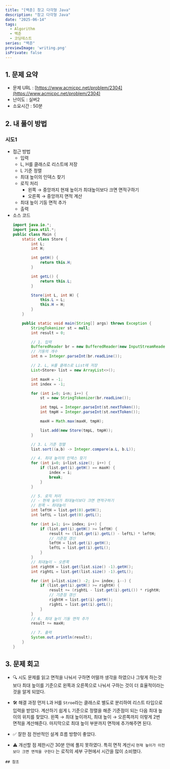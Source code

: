 ```yaml
---
title: "[백준] 창고 다각형 Java"
description: "창고 다각형 Java"
date: "2025-06-14"
tags:
  - Algorithm
  - 백준
  - 코딩테스트
series: "백준"
previewImage: 'writing.png'
isPrivate: false
---
```


## 1. 문제 요약
+ 문제 URL : [https://www.acmicpc.net/problem/2304](https://www.acmicpc.net/problem/2304)
+ 난이도 : 실버2
+ 소요시간 : 50분

## 2. 내 풀이 방법

### 시도1
+ 접근 방법
    + 입력
    + L, H를 클래스로 리스트에 저장
    + L 기준 정렬
    + 최대 높이의 인덱스 찾기
    + 로직 처리
        + 왼쪽 → 중앙까지 현재 높이가 최대높이보다 크면 면적구하기
        + 오른쪽 → 중앙까지 면적 계산
    + 최대 높이 기둥 면적 추가
    + 출력
+ 소스 코드
    ```java
    import java.io.*;
    import java.util.*;
    public class Main {
        static class Store {
            int L;
            int H;

            int getH() {
                return this.H;
            }

            int getL() {
                return this.L;
            }

            Store(int L, int H) {
                this.L = L;
                this.H = H;
            }
        }

        public static void main(String[] args) throws Exception {
            StringTokenizer st = null;
            int result = 0;

            // 1. 입력
            BufferedReader br = new BufferedReader(new InputStreamReader(System.in));
            // 기둥의 개수
            int n = Integer.parseInt(br.readLine());

            // 2. L, H를 클래스로 List에 저장
            List<Store> list = new ArrayList<>();

            int maxH = -1;
            int index = -1;

            for (int i=0; i<n; i++) {
                st = new StringTokenizer(br.readLine());

                int tmpL = Integer.parseInt(st.nextToken());
                int tmpH = Integer.parseInt(st.nextToken());

                maxH = Math.max(maxH, tmpH);

                list.add(new Store(tmpL, tmpH));
            }

            // 3. L 기준 정렬
            list.sort((a,b) -> Integer.compare(a.L, b.L));

            // 4. 최대 높이의 인덱스 찾기
            for (int i=0; i<list.size(); i++) {
                if (list.get(i).getH() == maxH) {
                    index = i;
                    break;
                }
            }

            // 5. 로직 처리
            // - 현재 높이가 최대높이보다 크면 면적구하기
            // 왼쪽 ~ 최대높이
            int leftH = list.get(0).getH();
            int leftL = list.get(0).getL();

            for (int i=1; i<= index; i++) {
                if (list.get(i).getH() >= leftH) {
                    result += (list.get(i).getL() - leftL) * leftH;
                    // 기준점 갱신
                    leftH = list.get(i).getH();
                    leftL = list.get(i).getL();
                }
            }
            // 최대높이 ~ 오른쪽
            int rightH = list.get(list.size() -1).getH();
            int rightL = list.get(list.size() -1).getL();

            for (int i=list.size() -2; i>= index; i--) {
                if (list.get(i).getH() >= rightH) {
                    result += (rightL - list.get(i).getL()) * rightH;
                    // 기준점 갱신
                    rightH = list.get(i).getH();
                    rightL = list.get(i).getL();
                }
            }
            // 6. 최대 높이 기둥 면적 추가
            result += maxH;

            // 7. 출력
            System.out.println(result);
        }
    }
    ```
## 3. 문제 회고
+ 🔍 시도
문제를 읽고 면적을 나눠서 구하면 어떨까 생각을 하였으나 그렇게 하는것보다 최대 높이를 기준으로 왼쪽과 오른쪽으로 나눠서 구하는 것이 더 효율적이라는 것을 알게 되었다.

+ 🛠 해결 과정
먼저 L과 H를 `Stroe`라는 클래스로 별도로 분리하여 리스트 타입으로 입력을 받았다. 계산하기 쉽게 L 기준으로 정렬을 해준 기준점이 되는 다음 최대 높이의 위치를 찾았다. 왼쪽 → 최대 높이까지, 최대 높이 → 오른쪽까지 이렇게 2번 면적을 계산해준다. 마지막으로 최대 높이 부분까지 면적에 추가해주면 된다.

+ ✅ 잘한 점
전반적인 설계 흐름 방향이 좋았다.

+ ⚠ 개선할 점
제한시간 30분 안에 풀지 못하였다. 특히 면적 계산시 `현재 높이가 이전보다 크면 면적을 구한다` 는 로직의 세부 구현에서 시간을 많이 소비했다.
```
## 참조